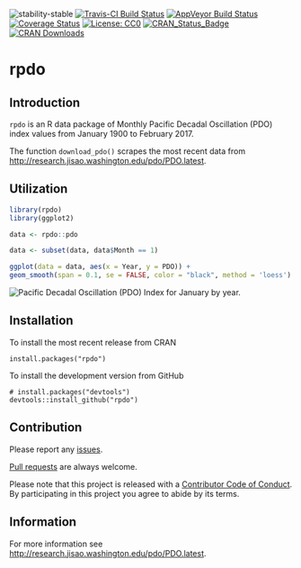 
<!-- README.md is generated from README.Rmd. Please edit that file -->

![stability-stable](https://img.shields.io/badge/stability-stable-green.svg)
[![Travis-CI Build
Status](https://travis-ci.org/poissonconsulting/rpdo.svg?branch=master)](https://travis-ci.org/poissonconsulting/rpdo)
[![AppVeyor Build
Status](https://ci.appveyor.com/api/projects/status/github/poissonconsulting/rpdo?branch=master&svg=true)](https://ci.appveyor.com/project/poissonconsulting/rpdo)
[![Coverage
Status](https://img.shields.io/codecov/c/github/poissonconsulting/rpdo/master.svg)](https://codecov.io/github/poissonconsulting/rpdo?branch=master)
[![License:
CC0](https://img.shields.io/badge/License-CC0-blue.svg)](https://creativecommons.org/publicdomain/zero/1.0/)
[![CRAN\_Status\_Badge](http://www.r-pkg.org/badges/version/rpdo)](https://cran.r-project.org/package=rpdo)
[![CRAN
Downloads](http://cranlogs.r-pkg.org/badges/grand-total/rpdo)](https://CRAN.R-project.org/package=rpdo)

# rpdo

## Introduction

`rpdo` is an R data package of Monthly Pacific Decadal Oscillation (PDO)
index values from January 1900 to February 2017.

The function `download_pdo()` scrapes the most recent data from
<http://research.jisao.washington.edu/pdo/PDO.latest>.

## Utilization

``` r
library(rpdo)
library(ggplot2)

data <- rpdo::pdo

data <- subset(data, data$Month == 1)

ggplot(data = data, aes(x = Year, y = PDO)) + 
geom_smooth(span = 0.1, se = FALSE, color = "black", method = 'loess') + geom_point() + ylab("January PDO Index")
```

![Pacific Decadal Oscillation (PDO) Index for January by
year.](tools/README-unnamed-chunk-2-1.png)

## Installation

To install the most recent release from CRAN

    install.packages("rpdo")

To install the development version from GitHub

    # install.packages("devtools")
    devtools::install_github("rpdo")

## Contribution

Please report any
[issues](https://github.com/poissonconsulting/rpdo/issues).

[Pull requests](https://github.com/poissonconsulting/rpdo/pulls) are
always welcome.

Please note that this project is released with a [Contributor Code of
Conduct](CONDUCT.md). By participating in this project you agree to
abide by its terms.

## Information

For more information see
<http://research.jisao.washington.edu/pdo/PDO.latest>.

